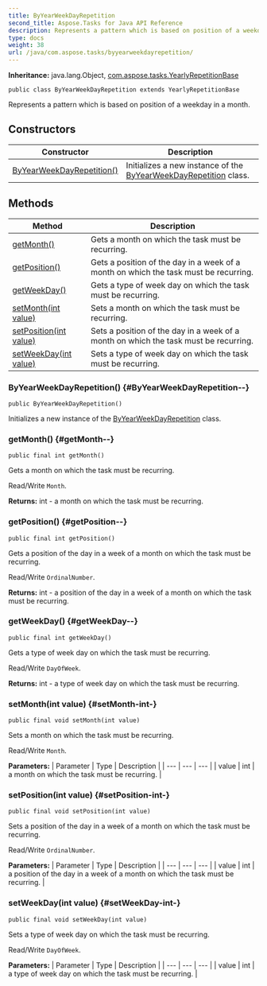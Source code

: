 ```yaml
---
title: ByYearWeekDayRepetition
second_title: Aspose.Tasks for Java API Reference
description: Represents a pattern which is based on position of a weekday in a month.
type: docs
weight: 38
url: /java/com.aspose.tasks/byyearweekdayrepetition/
---
```


**Inheritance:**
java.lang.Object, [com.aspose.tasks.YearlyRepetitionBase](../../com.aspose.tasks/yearlyrepetitionbase)
```
public class ByYearWeekDayRepetition extends YearlyRepetitionBase
```

Represents a pattern which is based on position of a weekday in a month.
## Constructors

| Constructor | Description |
| --- | --- |
| [ByYearWeekDayRepetition()](#ByYearWeekDayRepetition--) | Initializes a new instance of the [ByYearWeekDayRepetition](../../com.aspose.tasks/byyearweekdayrepetition) class. |
## Methods

| Method | Description |
| --- | --- |
| [getMonth()](#getMonth--) | Gets a month on which the task must be recurring. |
| [getPosition()](#getPosition--) | Gets a position of the day in a week of a month on which the task must be recurring. |
| [getWeekDay()](#getWeekDay--) | Gets a type of week day on which the task must be recurring. |
| [setMonth(int value)](#setMonth-int-) | Sets a month on which the task must be recurring. |
| [setPosition(int value)](#setPosition-int-) | Sets a position of the day in a week of a month on which the task must be recurring. |
| [setWeekDay(int value)](#setWeekDay-int-) | Sets a type of week day on which the task must be recurring. |
### ByYearWeekDayRepetition() {#ByYearWeekDayRepetition--}
```
public ByYearWeekDayRepetition()
```


Initializes a new instance of the [ByYearWeekDayRepetition](../../com.aspose.tasks/byyearweekdayrepetition) class.

### getMonth() {#getMonth--}
```
public final int getMonth()
```


Gets a month on which the task must be recurring.

Read/Write `Month`.

**Returns:**
int - a month on which the task must be recurring.
### getPosition() {#getPosition--}
```
public final int getPosition()
```


Gets a position of the day in a week of a month on which the task must be recurring.

Read/Write `OrdinalNumber`.

**Returns:**
int - a position of the day in a week of a month on which the task must be recurring.
### getWeekDay() {#getWeekDay--}
```
public final int getWeekDay()
```


Gets a type of week day on which the task must be recurring.

Read/Write `DayOfWeek`.

**Returns:**
int - a type of week day on which the task must be recurring.
### setMonth(int value) {#setMonth-int-}
```
public final void setMonth(int value)
```


Sets a month on which the task must be recurring.

Read/Write `Month`.

**Parameters:**
| Parameter | Type | Description |
| --- | --- | --- |
| value | int | a month on which the task must be recurring. |

### setPosition(int value) {#setPosition-int-}
```
public final void setPosition(int value)
```


Sets a position of the day in a week of a month on which the task must be recurring.

Read/Write `OrdinalNumber`.

**Parameters:**
| Parameter | Type | Description |
| --- | --- | --- |
| value | int | a position of the day in a week of a month on which the task must be recurring. |

### setWeekDay(int value) {#setWeekDay-int-}
```
public final void setWeekDay(int value)
```


Sets a type of week day on which the task must be recurring.

Read/Write `DayOfWeek`.

**Parameters:**
| Parameter | Type | Description |
| --- | --- | --- |
| value | int | a type of week day on which the task must be recurring. |

